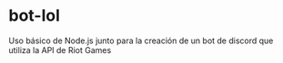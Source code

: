 # bot-lol

Uso básico de Node.js junto para la creación de un bot de discord que utiliza la API de Riot Games
